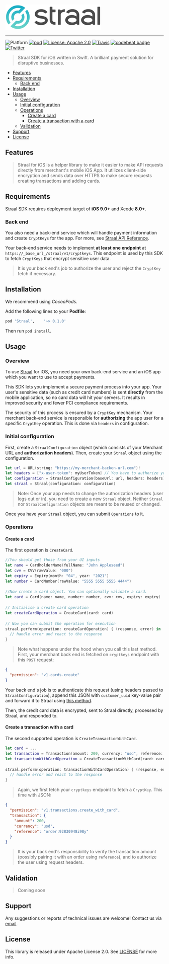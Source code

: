 <p align="left">
    <img height=80 src="web/logo_github.png"/>
</p>

---

![Platform](https://img.shields.io/badge/platform-iOS-blue.svg?style=flat)
[![pod](https://img.shields.io/cocoapods/v/Straal.svg?style=flat)](https://cocoapods.org/pods/Straal)
[![License: Apache 2.0](https://img.shields.io/badge/License-Apache%202.0-blue.svg?style=flat)](LICENSE)
[![Travis](https://travis-ci.org/straal/straal-ios.svg?branch=master&style=flat)](https://travis-ci.org/straal/straal-ios)
[![codebeat badge](https://codebeat.co/badges/73ab7e38-7c7e-4b48-8e20-376e04a93774?style=flat)](https://codebeat.co/projects/github-com-straal-straal-ios-master)
[![Twitter](https://img.shields.io/badge/twitter-@straal-blue.svg?style=flat)](http://twitter.com/straal_)

> Straal SDK for iOS written in Swift.
> A brilliant payment solution for disruptive businesses.

- [Features](#features)
- [Requirements](#requirements)
  - [Back end](#back-end)
- [Installation](#installation)
- [Usage](#usage)
  - [Overview](#overview)
  - [Initial configuration](#initial-configuration)
  - [Operations](#operations)
    - [Create a card](#create-a-card)
    - [Create a transaction with a card](#create-a-transaction-with-a-card)
  - [Validation](#validation)
- [Support](#support)
- [License](#license)

## Features

> Straal for iOS is a helper library to make it easier
  to make API requests directly from merchant's mobile iOS App.
  It utilizes client-side encryption and sends data
  over HTTPS to make secure requests creating transactions and adding cards.

## Requirements

Straal SDK requires deployment target of **iOS 9.0+** and Xcode **8.0+**.

### Back end

You also need a back-end service which will handle payment information and create `CryptKeys` for the app. For more, see [Straal API Reference](https://api-reference.straal.com).

Your back-end service needs to implement **at least one endpoint** at `https://_base_url_/straal/v1/cryptkeys`. This endpoint is used by this SDK to fetch `CryptKeys` that encrypt sensitive user data.

> It is your back end's job to authorize the user and reject the `CryptKey` fetch if necessary.

## Installation

We recommend using *CocoaPods*.

Add the following lines to your **Podfile**:

```ruby
pod 'Straal',    '~> 0.1.0'
```

Then run `pod install`.

## Usage

### Overview

To use [Straal](https://straal.com/) for iOS, you need your own back-end service and an iOS app which you want to use to accept payments.

This SDK lets you implement a secure payment process into your app. Your user's sensitive data (such as credit card numbers) is sent **directly** from the mobile application, so no card data will hit your servers. It results in improved security and fewer PCI compliance requirements.

The security of this process is ensured by a `CryptKey` mechanism. Your merchant back-end service is responsible for **authorizing** the app user for a specific `CryptKey` operation. This is done via `headers` in configuration.

### Initial configuration

First, create a `StraalConfiguration` object (which consists of your Merchant URL and **authorization headers**). Then, create your `Straal` object using the configuration.

```swift
let url = URL(string: "https://my-merchant-backen-url.com")!
let headers = ["x-user-token": myUserToken] // You have to authorize your user on cryptkeys endpoint using this header!
let configuration = StraalConfiguration(baseUrl: url, headers: headers)
let straal = Straal(configuration: configuration)
```

> Note: Once your app needs to change the authorization headers (user logs out or in), you need to create a new `Straal` object. Neither `Straal` nor `StraalConfiguration` objects are meant to be reused or changed.

Once you have your `Straal` object, you can submit `Operations` to it.

### Operations

#### Create a card

The first operation is `CreateCard`.

```swift
//You should get those from your UI inputs
let name = CardholderName(fullName: "John Appleseed")
let cvv = CVV(rawValue: "000")
let expiry = Expiry(month: "04", year: "2021")
let number = CardNumber(rawValue: "5555 5555 5555 4444")

//Now create a card object. You can optionally validate a card.
let card = Card(name: name, number: number, cvv: cvv, expiry: expiry)

// Initialise a create card operation
let createCardOperation = CreateCard(card: card)

// Now you can submit the operation for execution
straal.perform(operation: createCardOperation) { (response, error) in
  // handle error and react to the response
}
```

> Note what happens under the hood when you call this last method. First, your merchant back end is fetched on `cryptkeys` endpoint with this `POST` request:

```json
{
  "permission": "v1.cards.create"
}
```

Your back end's job is to authenticate this request (using headers passed to `StraalConfiguration`), append this JSON with `customer_uuid` key-value pair and forward it to Straal using [this method](https://api-reference.straal.com/#resources-cryptkeys-create-a-cryptkey).

Then, the credit card data is encrypted, sent to Straal directly, processed by Straal, and responded to.

#### Create a transaction with a card

The second supported operation is `CreateTransactionWithCard`.

```swift
let card = ...
let transaction = Transaction(amount: 200, currency: "usd", reference: "order:92830948i98y")!
let transactionWithCardOperation = CreateTransactionWithCard(card: card, transaction: transaction)

straal.perform(operation: transactionWithCardOperation) { (response, error) in
  // handle error and react to the response
}
```

> Again, we first fetch your `cryptkeys` endpoint to fetch a `CryptKey`. This time with JSON:

```json
{
  "permission": "v1.transactions.create_with_card",
  "transaction": {
    "amount": 200,
    "currency": "usd",
    "reference": "order:92830948i98y"
  }
}
```

> It is your back end's responsibility to verify the transaction amount (possibly pairing it with an order using `reference`), and to authorize the user using request headers.

## Validation

> Coming soon

## Support

Any suggestions or reports of technical issues are welcome! Contact us via [email](mailto:devteam@straal.com).

## License

This library is released under Apache License 2.0. See [LICENSE](LICENSE) for more info.
